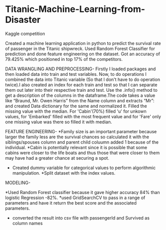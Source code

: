 # Titanic-Machine-Learning-from-Disaster
Kaggle competition

Created a machine learning application in python to predict the survival rate of passenger in the Titanic shipwreck. Used Random Forest Classifier for prediction and done feature engineering on the dataset. Got an accuracy of 79.425% which positioned in top 17% of the competitors.

DATA WRANGLING AND PREPROCESSING-
Firstly I loaded packages and then loaded data into train and test variables. Now, to do operations I combined the data into Titanic variable (So that I don't have to do operation twice).I also created an index for each train and test so that I can separate them out later into their respective train and test. Use the .info() method to get a description of the columns in the dataframe.The code takes a value like “Braund, Mr. Owen Harris” from the Name column and extracts “Mr”: and created Data dictionary for the same and normalized it.
Filled the missing value with the median. For 'Cabin'(70%) filled 'u' for unkown values, for 'Embarked' filled with the most frequent value and for 'Fare' only one missing value was there so filled it with median.

FEATURE ENGINEERING-
*Family size is an important parameter because larger the family less are the survival chances so calculated it with the siblings/spouses column and parent child coluumn added 1 because of the individual.
*Cabin is potentially relevant since it is possible that some cabins were closer to the life boats and thus those that were closer to them may have had a greater chance at securing a spot.
* Created dummy variable for categorical values to perform algorithmic manipulation.
*Split dataset with the index values.

MODELING-

*Used Random Forest classifier because it gave higher accuracy 84% than logistic Regression -82%.
*used GridSearchCV to pass in a range of parameters and have it return the best score and the associated parameters.
* converted the result into csv file with passengerId and Survived as column names 
